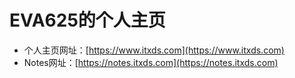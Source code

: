 # EVA625的个人主页

- 个人主页网址：[https://www.itxds.com](https://www.itxds.com)
- Notes网址：[https://notes.itxds.com](https://notes.itxds.com)
